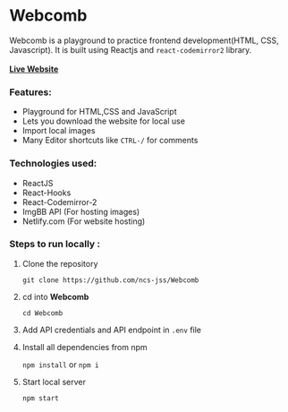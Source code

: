 # Webcomb
Webcomb is a playground to practice frontend development(HTML, CSS, Javascript). It is built using Reactjs and `react-codemirror2` library. 
<br /><br />
<b>[Live Website](https://webcomb.netlify.app/)</b>

### Features:
* Playground for HTML,CSS and JavaScript
* Lets you download the website for local use
* Import local images
* Many Editor shortcuts like `CTRL-/` for comments

### Technologies used:
* ReactJS
* React-Hooks
* React-Codemirror-2
* ImgBB API (For hosting images)
* Netlify.com (For website hosting)

### Steps to run locally :

1. Clone the repository
  
     `git clone https://github.com/ncs-jss/Webcomb`

2. cd into **Webcomb**
  
      `cd Webcomb`
      
3. Add API credentials and API endpoint in `.env` file 

4. Install all dependencies from npm
      
      `npm install` or `npm i`
      
5. Start local server
      
      `npm start`
